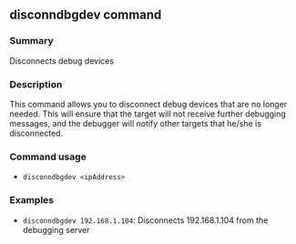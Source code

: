 ## disconndbgdev command

### Summary

Disconnects debug devices

### Description

This command allows you to disconnect debug devices that are no longer needed. This will ensure that the target will not receive further debugging messages, and the debugger will notify other targets that he/she is disconnected.

### Command usage

* `disconndbgdev <ipAddress>`

### Examples

* `disconndbgdev 192.168.1.104`: Disconnects 192.168.1.104 from the debugging server
